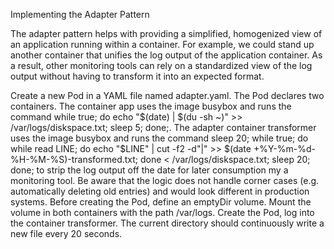 Implementing the Adapter Pattern

The adapter pattern helps with providing a simplified, homogenized view of an application running within a container. For example, we could stand up another container that unifies the log output of the application container. As a result, other monitoring tools can rely on a standardized view of the log output without having to transform it into an expected format.

Create a new Pod in a YAML file named adapter.yaml. The Pod declares two containers. The container app uses the image busybox and runs the command while true; do echo "$(date) | $(du -sh ~)" >> /var/logs/diskspace.txt; sleep 5; done;. The adapter container transformer uses the image busybox and runs the command sleep 20; while true; do while read LINE; do echo "$LINE" | cut -f2 -d"|" >> $(date +%Y-%m-%d-%H-%M-%S)-transformed.txt; done < /var/logs/diskspace.txt; sleep 20; done; to strip the log output off the date for later consumption my a monitoring tool. Be aware that the logic does not handle corner cases (e.g. automatically deleting old entries) and would look different in production systems.
Before creating the Pod, define an emptyDir volume. Mount the volume in both containers with the path /var/logs.
Create the Pod, log into the container transformer. The current directory should continuously write a new file every 20 seconds.
```$xslt






```